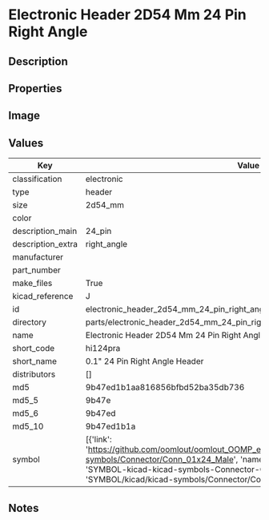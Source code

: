 # Electronic Header 2D54 Mm 24 Pin Right Angle

## Description

## Properties


## Image


## Values

| Key | Value |
| --- | --- |
| classification | electronic |
| type | header |
| size | 2d54_mm |
| color |  |
| description_main | 24_pin |
| description_extra | right_angle |
| manufacturer |  |
| part_number |  |
| make_files | True |
| kicad_reference | J |
| id | electronic_header_2d54_mm_24_pin_right_angle |
| directory | parts/electronic_header_2d54_mm_24_pin_right_angle |
| name | Electronic Header 2D54 Mm 24 Pin Right Angle |
| short_code | hi124pra |
| short_name | 0.1" 24 Pin Right Angle Header |
| distributors | [] |
| md5 | 9b47ed1b1aa816856bfbd52ba35db736 |
| md5_5 | 9b47e |
| md5_6 | 9b47ed |
| md5_10 | 9b47ed1b1a |
| symbol | [{'link': 'https://github.com/oomlout/oomlout_OOMP_eda_V2/tree/main/SYMBOL/kicad/kicad-symbols/Connector/Conn_01x24_Male', 'name': 'Connector : Conn_01x24_Male', 'id': 'SYMBOL-kicad-kicad-symbols-Connector-Conn_01x24_Male', 'directory': 'SYMBOL/kicad/kicad-symbols/Connector/Conn_01x24_Male/'}] |

## Notes

